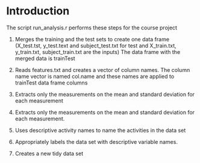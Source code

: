 # Introduction

The script run_analysis.r performs these  steps for the course project

1. Merges the training and the test sets to create one data frame
    (X_test.tst, y_test.text and subject_test.txt for test and X_train.txt, y_train.txt, subject_train.txt are the inputs) The       data frame with the merged data is trainTest

2. Reads features.txt and creates a vector of column names. The column name vector is named col.name and these names are applied    to trainTest data frame columns
 


2. Extracts only the measurements on the mean and standard deviation for each measurement
2. Extracts only the measurements on the mean and standard deviation for each measurement.
3. Uses descriptive activity names to name the activities in the data set
4. Appropriately labels the data set with descriptive variable names.
5. Creates a new tidy data set 
